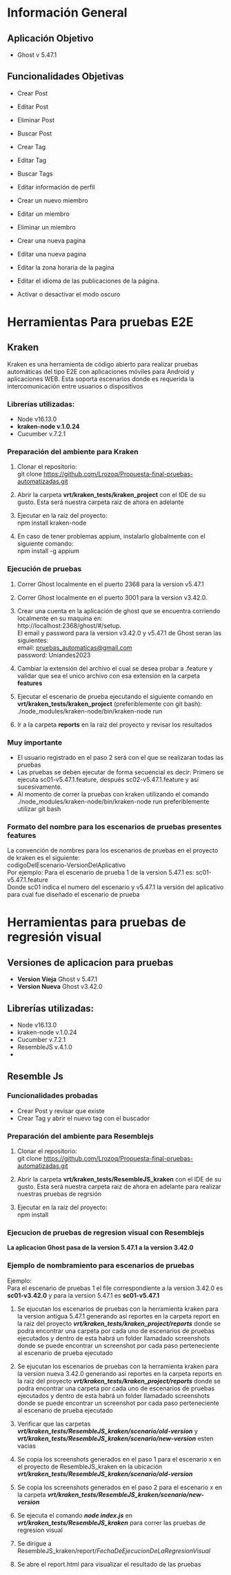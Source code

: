 
# Información General

## Aplicación Objetivo
- Ghost v 5.47.1

## Funcionalidades Objetivas 

- Crear Post 

- Editar Post 

- Eliminar Post 

- Buscar Post

- Crear Tag 

- Editar Tag 

- Buscar Tags 

- Editar información de perfil

- Crear un nuevo miembro

- Editar un miembro

- Eliminar un miembro

- Crear una nueva pagina

- Editar una nueva pagina

- Editar la zona horaria de la pagina

- Editar el idioma de las publicaciones de la página.

- Activar o desactivar el modo oscuro

# Herramientas Para pruebas E2E

## Kraken 

Kraken es una herramienta de código abierto para realizar pruebas automáticas del tipo E2E con aplicaciones móviles para Android y aplicaciones WEB. Esta soporta escenarios donde es requerida la intercomunicación entre usuarios o dispositivos 

### Librerías utilizadas: 
- Node v16.13.0 
- **kraken-node v.1.0.24** 
- Cucumber v.7.2.1

 
### Preparación del ambiente para Kraken 

 1. Clonar el repositorio: <br> git clone https://github.com/Lrozoq/Propuesta-final-pruebas-automatizadas.git

2. Abrir la carpeta **vrt/kraken_tests/kraken_project** con el IDE de su gusto. Esta será nuestra carpeta raiz de ahora en adelante 

3. Ejecutar en la raíz del proyecto: <br> npm install kraken-node
4. En caso de tener problemas appium, instalarlo globalmente con el siguiente comando: <br> npm install -g appium

### Ejecución de pruebas 

1. Correr Ghost localmente en el puerto 2368 para la version v5.47.1
2. Correr Ghost localmente en el puerto 3001 para la version v3.42.0.

3. Crear una cuenta en la aplicación de ghost que se encuentra corriendo localmente en su maquina en: <br> http://localhost:2368/ghost/#/setup. <br> El email y password para la version v3.42.0 y v5.47.1 de Ghost seran las siguientes: <br> email: pruebas_automaticas@gmail.com <br> password: Uniandes2023

5. Cambiar la extensión del archivo el cual se desea probar a .feature y validar que sea el unico archivo con esa extensión en la carpeta **features**  

6. Ejecutar el escenario de prueba ejecutando el siguiente comando en **vrt/kraken_tests/kraken_project** (preferiblemente con git bash): <br> ./node_modules/kraken-node/bin/kraken-node run

7. Ir a la carpeta **reports** en la raíz del proyecto y revisar los resultados 

### Muy importante
- El usuario registrado en el paso 2 será con el que se realizaran todas las pruebas
- Las pruebas se deben ejecutar de forma secuencial es decir: Primero se ejecuta sc01-v5.47.1.feature, después sc02-v5.47.1.feature y así sucesivamente.
- Al momento de correr la pruebas con kraken utilizando el comando ./node_modules/kraken-node/bin/kraken-node run preferiblemente utilizar git bash 

### Formato del nombre para los escenarios de pruebas presentes **features**
La convención de nombres para los escenarios de pruebas en el proyecto de kraken es el siguiente: <br>
codigoDelEscenario-VersionDelAplicativo <br>
Por ejemplo: Para el escenario de prueba 1 de la version 5.47.1 es: sc01-v5.47.1.feature <br>
Donde sc01 indica el numero del escenario y v5.47.1 la versión del aplicativo para cual fue diseñado el escenario de prueba


# Herramientas para pruebas de regresión visual

## Versiones de aplicacion para pruebas
- **Version Vieja** Ghost v 5.47.1
- **Version Nueva** Ghost v3.42.0

## Librerías utilizadas: 
- Node v16.13.0 
- kraken-node v.1.0.24 
- Cucumber v.7.2.1 
- ResembleJS v.4.1.0
- 
## Resemble Js

### Funcionalidades probadas
* Crear Post y revisar que existe
* Crear Tag y abrir el nuevo tag con el buscador

### Preparación del ambiente para Resemblejs 
 1. Clonar el repositorio: <br> git clone https://github.com/Lrozoq/Propuesta-final-pruebas-automatizadas.git

2. Abrir la carpeta **vrt/kraken_tests/ResembleJS_kraken** con el IDE de su gusto. Esta será nuestra carpeta raiz de ahora en adelante para realizar nuestras pruebas de regrsión

3. Ejecutar en la raíz del proyecto: <br> npm install

### Ejecucion de pruebas de regresion visual con Resemblejs

**La aplicacion Ghost pasa de la version 5.47.1 a la version 3.42.0**


### Ejemplo de nombramiento para escenarios de pruebas
Ejemplo: <br>Para el escenario de pruebas 1 el file correspondiente a la version 3.42.0 es **sc01-v3.42.0** y para la version 5.47.1 es **sc01-v5.47.1**

1. Se ejucutan los escenarios de pruebas con la herramienta kraken para la version antigua 5.47.1 generando asi reportes en la carpeta report en la raiz del proyecto ***vrt/kraken_tests/kraken_project/reports*** donde se podra encontrar una carpeta por cada uno de escenarios de pruebas ejecutados y dentro de esta habrá un folder llamadado screenshots donde se puede encontrar un screenshot por cada paso perteneciente al escenario de prueba ejecutado

2. Se ejucutan los escenarios de pruebas con la herramienta kraken para la version nueva 3.42.0 generando asi reportes en la carpeta reports en la raiz del proyecto ***vrt/kraken_tests/kraken_project/reports*** donde se podra encontrar una carpeta por cada uno de escenarios de pruebas ejecutados y dentro de esta habrá un folder llamadado screenshots donde se puede encontrar un screenshot por cada paso perteneciente al escenario de prueba ejecutado

3. Verificar que las carpetas ***vrt/kraken_tests/ResembleJS_kraken/scenario/old-version*** y ***vrt/kraken_tests/ResembleJS_kraken/scenario/new-version*** esten vacias

4. Se copia los screenshots generados en el paso 1 para el escenario x en el proyecto de ResembleJS_kraken en la ubicación  ***vrt/kraken_tests/ResembleJS_kraken/scenario/old-version***

5. Se copia los screenshots generados en el paso 2 para el escenario x en la carpeta ***vrt/kraken_tests/ResembleJS_kraken/scenario/new-version***

6. Se ejecuta el comando ***node index.js*** en ***vrt/kraken_tests/ResembleJS_kraken***  para correr las pruebas de regresion visual

7. Se dirigue a ResembleJS_kraken/report/*FechaDeEjecucionDeLaRegresionVisual*
8. Se abre el report.html para visualizar el resultado de las pruebas
                                                             
